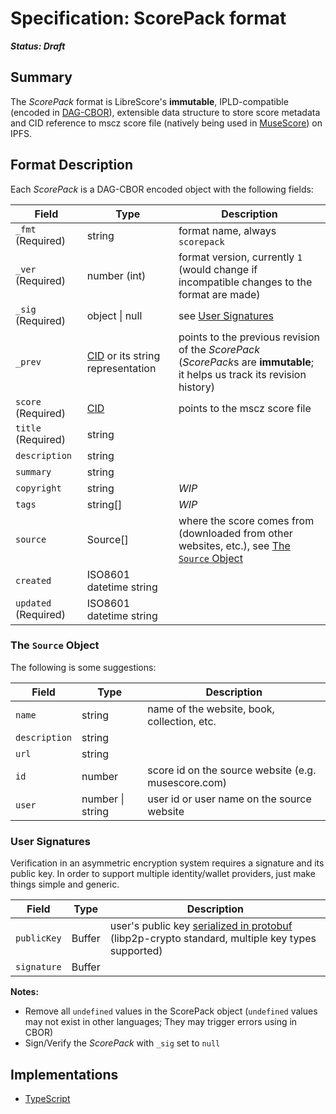 
# Specification: ScorePack format

***Status: Draft***

## Summary

The *ScorePack* format is LibreScore's **immutable**, IPLD-compatible (encoded in [DAG-CBOR](https://github.com/ipld/specs/blob/master/block-layer/codecs/dag-cbor.md)), extensible data structure to store score metadata and CID reference to mscz score file (natively being used in [MuseScore](https://github.com/musescore/MuseScore/)) on IPFS.

## Format Description

Each *ScorePack* is a DAG-CBOR encoded object with the following fields:

| Field | Type | Description |
|---|---|---|
| `_fmt` (Required) | string | format name, always `scorepack` |
| `_ver` (Required) | number (int) | format version, currently `1` (would change if incompatible changes to the format are made) |
| `_sig` (Required) | object \| null | see [User Signatures](#user-signatures) |
| `_prev` | [CID](https://github.com/multiformats/cid) or its string representation | points to the previous revision of the *ScorePack* (*ScorePack*s are **immutable**; it helps us track its revision history) |
| `score` (Required) | [CID](https://github.com/multiformats/cid) | points to the mscz score file  |
| `title` (Required) | string | |
| `description` | string | |
| `summary` | string | |
| `copyright` | string | *WIP* |
| `tags` | string[] | *WIP* |
| `source` | Source[] | where the score comes from (downloaded from other websites, etc.), see [The `Source` Object](#the-source-object) |
| `created` | ISO8601 datetime string |  |
| `updated` (Required) | ISO8601 datetime string |  |

### The `Source` Object

The following is some suggestions:

| Field | Type | Description |
|---|---|---|
| `name` | string | name of the website, book, collection, etc. |
| `description` | string | |
| `url` | string | |
| `id` | number | score id on the source website (e.g. musescore.com) |
| `user` | number \| string | user id or user name on the source website |

### User Signatures

Verification in an asymmetric encryption system requires a signature and its public key. In order to support multiple identity/wallet providers, just make things simple and generic.

| Field | Type | Description |
|---|---|---|
| `publicKey` | Buffer | user's public key [serialized in protobuf](https://github.com/libp2p/js-libp2p-crypto/blob/master/src/keys/index.js#L85) (libp2p-crypto standard, multiple key types supported) |
| `signature` | Buffer | |

**Notes:**

* Remove all `undefined` values in the ScorePack object (`undefined` values may not exist in other languages; They may trigger errors using in CBOR)
* Sign/Verify the *ScorePack* with `_sig` set to `null`

## Implementations

* [TypeScript](../src/core/scorepack/)
